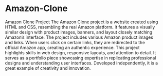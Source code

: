 # Amazon-Clone
Amazon Clone Project
The Amazon Clone project is a website created using HTML and CSS, resembling the real Amazon platform. It features a visually similar design with product images, banners, and layout closely matching Amazon’s interface. The project includes various Amazon product images and links. When users click on certain links, they are redirected to the official Amazon app, creating an authentic experience. This project highlights skills in web design, responsive layouts, and attention to detail. It serves as a portfolio piece showcasing expertise in replicating professional designs and understanding user interfaces. Developed independently, it is a great example of creativity and innovation.
